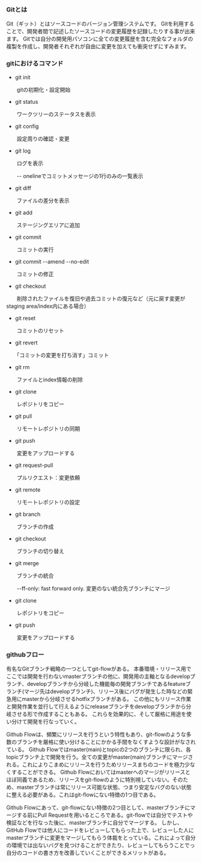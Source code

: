 ### Gitとは 
Git（ギット）とはソースコードのバージョン管理システムです。 Gitを利用することで、開発者間で記述したソースコードの変更履歴を記録したりする事が出来ます。 Gitでは自分の開発用パソコンに全ての変更履歴を含む完全なフォルダの複製を作成し、開発者それぞれが自由に変更を加えても衝突せずにすみます。

### gitにおけるコマンド 

- git init

　　gitの初期化・設定開始

- git status

　　ワークツリーのステータスを表示

- git config 

　　設定周りの確認・変更

- git log

　　ログを表示

　　-- onelineでコミットメッセージの1行のみの一覧表示

- git diff

　　ファイルの差分を表示

- git add

　　ステージングエリアに追加

- git commit 

　　コミットの実行

- git commit --amend --no-edit

　　コミットの修正

- git checkout

　　削除されたファイルを復旧や過去コミットの復元など（元に戻す変更がstaging area/index内にある場合）

- git reset

　　コミットのリセット

- git revert

　　「コミットの変更を打ち消す」コミット

- git rm

　　ファイルとindex情報の削除

- git clone

　　レポジトリをコピー

- git pull

　　リモートレポジトリの同期	

- git push

　　変更をアップロードする

- git request-pull

　　プルリクエスト：変更依頼

- git remote

　　リモートレポジトリの設定

- git branch

　　ブランチの作成

- git checkout

　　ブランチの切り替え

- git merge

　　ブランチの統合

　　--ff-only: fast forward only. 変更のない統合先ブランチにマージ

- git clone

　　レポジトリをコピー

- git push

　　変更をアップロードする


### githubフロー 
有名なGitブランチ戦略の一つとしてgit-flowがある。
本番環境・リリース用でここでは開発を行わないmasterブランチの他に、開発用の主軸となるdevelopブランチ、developブランチから分岐した機能毎の開発ブランチであるfeatureブランチ(マージ先はdevelopブランチ)、リリース後にバグが発生した時などの緊急用にmasterから分岐させるhotfixブランチがある。
この他にもリリース作業と開発作業を並行して行えるようにreleaseブランチをdevelopブランチから分岐させる形で作成することもある。
これらを効果的に、そして厳格に用途を使い分けて開発を行なっていく。

Github Flowは、頻繁にリリースを行うという特性もあり、git-flowのような多数のブランチを厳格に使い分けることにかかる手間をなくすような設計がなされている。
Github Flowではmaster(main)とtopicの2つのブランチに限られ、各topicブランチ上で開発を行う。全ての変更がmaster(main)ブランチにマージされる。これによりこまめにリリースを行うためリリースまちのコードを極力少なくすることができる。
Github Flowにおいてはmasterへのマージがリリースとほぼ同義であるため、リリースをgit-flowのように特別視していない。そのため、masterブランチは常にリリース可能な状態、つまり安定なバグのない状態に整える必要がある。これはgit-flowにない特徴の1つ目である。

Github Flowにあって、git-flowにない特徴の2つ目として、masterブランチにマージする前にPull Requestを用いるところである。git-flowでは自分でテストや検証などを行なった後に、masterブランチに自分でマージする。
しかし、GitHub Flowでは他人にコードをレビューしてもらった上で、レビューした人にmasterブランチに変更をマージしてもらう体裁をとっている。これによって自分の環境では出ないバグを見つけることができたり、レビューしてもらうことでっ自分のコードの書き方を改善していくことができるメリットがある。


